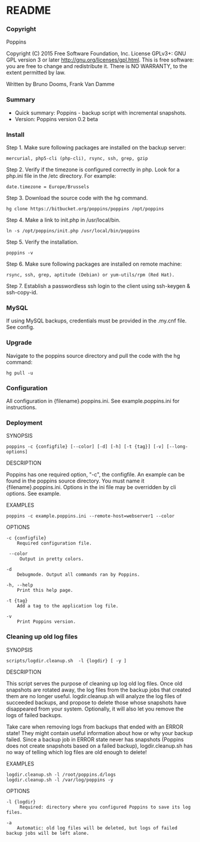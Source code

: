 # README #
### Copyright ###
Poppins 

Copyright (C) 2015 Free Software Foundation, Inc.
License GPLv3+: GNU GPL version 3 or later <http://gnu.org/licenses/gpl.html>.
This is free software: you are free to change and redistribute it.
There is NO WARRANTY, to the extent permitted by law.

Written by Bruno Dooms, Frank Van Damme

### Summary ###
* Quick summary: Poppins - backup script with incremental snapshots. 
* Version: Poppins version 0.2 beta

### Install ###
Step 1. Make sure following packages are installed on the backup server: 

    mercurial, php5-cli (php-cli), rsync, ssh, grep, gzip

Step 2. Verify if the timezone is configured correctly in php. Look for a php.ini file in the /etc directory. For example:

    date.timezone = Europe/Brussels

Step 3. Download the source code with the hg command. 

    hg clone https://bitbucket.org/poppins/poppins /opt/poppins

Step 4. Make a link to init.php in /usr/local/bin.

    ln -s /opt/poppins/init.php /usr/local/bin/poppins

Step 5. Verify the installation.  

    poppins -v

Step 6. Make sure following packages are installed on remote machine: 

    rsync, ssh, grep, aptitude (Debian) or yum-utils/rpm (Red Hat). 

Step 7. Establish a passwordless ssh login to the client using ssh-keygen & ssh-copy-id.

### MySQL ###
If using MySQL backups, credentials must be provided in the .my.cnf file. See config.

### Upgrade ###
Navigate to the poppins source directory and pull the code with the hg command: 

    hg pull -u


### Configuration ###
All configuration in {filename}.poppins.ini. See example.poppins.ini for instructions.

### Deployment ###
SYNOPSIS

    poppins -c {configfile} [--color] [-d] [-h] [-t {tag}] [-v] [--long-options]

DESCRIPTION

Poppins has one required option, "-c", the configfile. An example can be found in the poppins source directory. You must name it {filename}.poppins.ini. Options in the ini file may be overridden by cli options. See example.

EXAMPLES

    poppins -c example.poppins.ini --remote-host=webserver1 --color

OPTIONS

    -c {configfile}
        Required configuration file.

     --color
         Output in pretty colors.

    -d
        Debugmode. Output all commands ran by Poppins.

    -h, --help
        Print this help page.

    -t {tag}
        Add a tag to the application log file.

    -v
        Print Poppins version.

### Cleaning up old log files ###

SYNOPSIS

    scripts/logdir.cleanup.sh  -l {logdir} [ -y ]

DESCRIPTION

This script serves the purpose of cleaning up log old log files. Once old snapshots are rotated away, the log files from the backup jobs that created them are no longer useful. logdir.cleanup.sh will analyze the log files of succeeded backups, and propose to delete those whose snapshots have disappeared from your system. Optionally, it will also let you remove the logs of failed backups.

Take care when removing logs from backups that ended with an ERROR state! They might contain useful information about how or why your backup failed. Since a backup job in ERROR state never has snapshots (Poppins does not create snapshots based on a failed backup), logdir.cleanup.sh has no way of telling which log files are old enough to delete!

EXAMPLES

    logdir.cleanup.sh -l /root/poppins.d/logs 
    logdir.cleanup.sh -l /var/log/poppins -y

OPTIONS

    -l {logdir}
         Required: directory where you configured Poppins to save its log files.

    -a
        Automatic: old log files will be deleted, but logs of failed backup jobs will be left alone.


